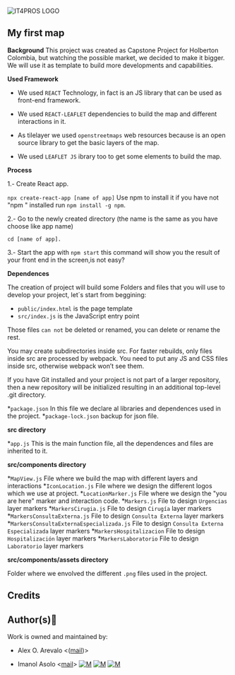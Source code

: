 ![IT4PROS LOGO](https://user-images.githubusercontent.com/86312558/177416312-89e38d23-2b34-43f8-abc2-77a5ede346d2.png)

## My first map

**Background**
This project was created as Capstone Project for Holberton Colombia, but watching the possible market, we decided to make it bigger. We will use it as template to build more developments and capabilities.

**Used Framework**
* We used `REACT` Technology, in fact is an JS library that can be used as front-end framework.

* We used `REACT-LEAFLET` dependencies to build the map and different interactions in it.

* As tilelayer we used `openstreetmaps` web resources because is an open source library to get the basic layers of the map.

* We used `LEAFLET JS` ibrary too to get some elements to build the map.

**Process**

1.- Create React app. 

`npx create-react-app [name of app]` Use npm to install it if you have not "npm " installed run `npm install -g npm`.

2.- Go to the newly created directory (the name is the same as you have choose like app name)

`cd [name of app].`

3.- Start the app with `npm start` this command will show you the result of your front end in the screen,is not easy?

**Dependences**

The creation of project will build some Folders and files that you will use to develop your project, let´s start from beggining:

* `public/index.html` is the page template 
* `src/index.js` is the JavaScript entry point

Those files `can not` be deleted or renamed, you can delete or rename the rest.

You may create subdirectories inside src. For faster rebuilds, only files inside src are processed by webpack. You need to put any JS and CSS files inside src, otherwise webpack won’t see them.

If you have Git installed and your project is not part of a larger repository, then a new repository will be initialized resulting in an additional top-level .git directory.

*`package.json` In this file we declare al libraries and dependences used in the project.
*`package-lock.json` backup for json file.

**src directory**

*`app.js` This is the main function file, all the dependences and files are inherited to it.

**src/components directory**

*`MapView.js` File where we build the map with different layers and interactions
*`IconLocation.js` File where we design the different logos which we use at project.
*`LocationMarker.js` File where we design the "you are here" marker and interaction code.
*`Markers.js` File to design `Urgencias` layer markers
*`MarkersCirugia.js` File to design `Cirugía` layer markers
*`MarkersConsultaExterna.js` File to design `Consulta Externa` layer markers
*`MarkersConsultaExternaEspecializada.js` File to design `Consulta Externa Especializada` layer markers
*`MarkersHospitalizacion` File to design `Hospitalización` layer markers
*`MarkersLaboratorio` File to design `Laboratorio` layer markers

**src/components/assets directory**

Folder where we envolved the different `.png` files used in the project.

Credits
-------

[](https://github.com/Imanolasolo/PGIS_project_IT4PROS#authorsblue_book)Author(s)📘
-----------------------------------------------------------------------------------

Work is owned and maintained by:

*   Alex O. Arevalo <([mail](mailto:3915@holbertonschool.com))\>
    
*   Imanol Asolo <[mail](mailto:3848@holbertonschool.com)\> [![M](https://camo.githubusercontent.com/a49886c8bf05b0e0e13e121b55d6ac2c194a971f62b584dc43d8747262bc373b/68747470733a2f2f75706c6f61642e77696b696d656469612e6f72672f77696b6970656469612f636f6d6d6f6e732f7468756d622f392f39312f4f637469636f6e732d6d61726b2d6769746875622e7376672f323570782d4f637469636f6e732d6d61726b2d6769746875622e7376672e706e67)](https://github.com/Imanolasolo) [![M](https://camo.githubusercontent.com/1b05a48d81b8175914b42dd254ed9ed3bc330a1bdcf13b9b274f59c34bfde841/68747470733a2f2f75706c6f61642e77696b696d656469612e6f72672f77696b6970656469612f66722f7468756d622f632f63382f547769747465725f426972642e7376672f323570782d547769747465725f426972642e7376672e706e67)](https://twitter.com/jjusturi) [![M](https://camo.githubusercontent.com/c7b2103bcfe06de13a8d78f46e8808ec27e4df5f079cc39902b44921b0f7f511/68747470733a2f2f75706c6f61642e77696b696d656469612e6f72672f77696b6970656469612f636f6d6d6f6e732f7468756d622f632f63612f4c696e6b6564496e5f6c6f676f5f696e697469616c732e706e672f323570782d4c696e6b6564496e5f6c6f676f5f696e697469616c732e706e67)](https://www.linkedin.com/in/imanol-asolo-5ba9b42a/)
